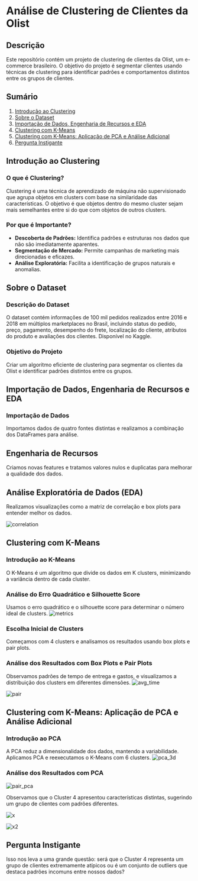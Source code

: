 # Análise de Clustering de Clientes da Olist

## Descrição

Este repositório contém um projeto de clustering de clientes da Olist, um e-commerce brasileiro. O objetivo do projeto é segmentar clientes usando técnicas de clustering para identificar padrões e comportamentos distintos entre os grupos de clientes.

## Sumário

1. [Introdução ao Clustering](#introdu%C3%A7%C3%A3o-ao-clustering)
2. [Sobre o Dataset](#sobre-o-dataset)
3. [Importação de Dados, Engenharia de Recursos e EDA](#importa%C3%A7%C3%A3o-de-dados-engenharia-de-recursos-e-eda)
4. [Clustering com K-Means](#clustering-com-k-means)
5. [Clustering com K-Means: Aplicação de PCA e Análise Adicional](#clustering-com-k-means-aplica%C3%A7%C3%A3o-de-pca-e-an%C3%A1lise-adicional)
6. [Pergunta Instigante](#pergunta-instigante)


## Introdução ao Clustering

### O que é Clustering?

Clustering é uma técnica de aprendizado de máquina não supervisionado que agrupa objetos em clusters com base na similaridade das características. O objetivo é que objetos dentro do mesmo cluster sejam mais semelhantes entre si do que com objetos de outros clusters.

### Por que é Importante?

- **Descoberta de Padrões:** Identifica padrões e estruturas nos dados que não são imediatamente aparentes.
- **Segmentação de Mercado:** Permite campanhas de marketing mais direcionadas e eficazes.
- **Análise Exploratória:** Facilita a identificação de grupos naturais e anomalias.

## Sobre o Dataset

### Descrição do Dataset

O dataset contém informações de 100 mil pedidos realizados entre 2016 e 2018 em múltiplos marketplaces no Brasil, incluindo status do pedido, preço, pagamento, desempenho do frete, localização do cliente, atributos do produto e avaliações dos clientes. Disponível no Kaggle.

### Objetivo do Projeto

Criar um algoritmo eficiente de clustering para segmentar os clientes da Olist e identificar padrões distintos entre os grupos.

## Importação de Dados, Engenharia de Recursos e EDA

### Importação de Dados

Importamos dados de quatro fontes distintas e realizamos a combinação dos DataFrames para análise.

## Engenharia de Recursos

Criamos novas features e tratamos valores nulos e duplicatas para melhorar a qualidade dos dados.

## Análise Exploratória de Dados (EDA)

Realizamos visualizações como a matriz de correlação e box plots para entender melhor os dados.

![correlation](https://github.com/Ito-Santana/Machine_Learning_Projects/blob/main/Clustering%20Customer%20E-commerce%20Olist/image_ignore/corr.png)

## Clustering com K-Means

### Introdução ao K-Means

O K-Means é um algoritmo que divide os dados em K clusters, minimizando a variância dentro de cada cluster.

### Análise do Erro Quadrático e Silhouette Score

Usamos o erro quadrático e o silhouette score para determinar o número ideal de clusters.
![metrics](https://github.com/Ito-Santana/Machine_Learning_Projects/blob/main/Clustering%20Customer%20E-commerce%20Olist/image_ignore/metrics.png)

### Escolha Inicial de Clusters

Começamos com 4 clusters e analisamos os resultados usando box plots e pair plots.

### Análise dos Resultados com Box Plots e Pair Plots

Observamos padrões de tempo de entrega e gastos, e visualizamos a distribuição dos clusters em diferentes dimensões.
![avg_time](https://github.com/Ito-Santana/Machine_Learning_Projects/blob/main/Clustering%20Customer%20E-commerce%20Olist/image_ignore/average_time_delivery.png)

![pair](https://github.com/Ito-Santana/Machine_Learning_Projects/blob/main/Clustering%20Customer%20E-commerce%20Olist/image_ignore/pairplot_kmeans.png)

## Clustering com K-Means: Aplicação de PCA e Análise Adicional

### Introdução ao PCA

A PCA reduz a dimensionalidade dos dados, mantendo a variabilidade. Aplicamos PCA e reexecutamos o K-Means com 6 clusters.
![pca_3d](https://github.com/Ito-Santana/Machine_Learning_Projects/blob/main/Clustering%20Customer%20E-commerce%20Olist/image_ignore/pca_3d_clusters.png)

### Análise dos Resultados com PCA
![pair_pca](https://github.com/Ito-Santana/Machine_Learning_Projects/blob/main/Clustering%20Customer%20E-commerce%20Olist/image_ignore/pair_plot_pca.png)


Observamos que o Cluster 4 apresentou características distintas, sugerindo um grupo de clientes com padrões diferentes.

![x](https://github.com/Ito-Santana/Machine_Learning_Projects/blob/main/Clustering%20Customer%20E-commerce%20Olist/image_ignore/otherxc4.png)

![x2](https://github.com/Ito-Santana/Machine_Learning_Projects/blob/main/Clustering%20Customer%20E-commerce%20Olist/image_ignore/otherxc4_3d.png)

## Pergunta Instigante

Isso nos leva a uma grande questão: será que o Cluster 4 representa um grupo de clientes extremamente atípicos ou é um conjunto de outliers que destaca padrões incomuns entre nossos dados?
